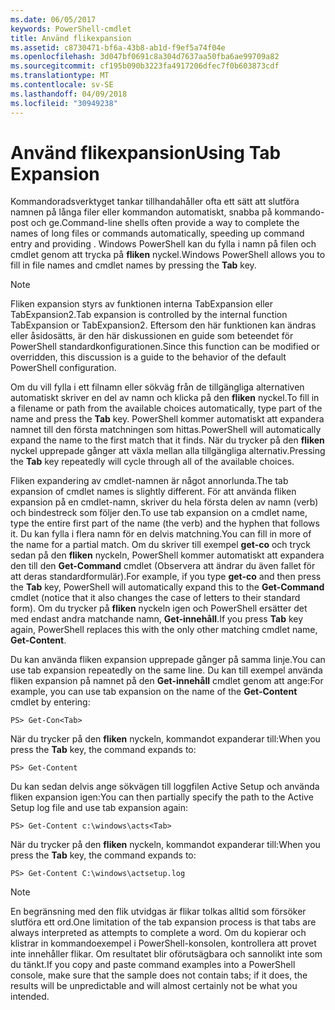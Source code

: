 ```yaml
---
ms.date: 06/05/2017
keywords: PowerShell-cmdlet
title: Använd flikexpansion
ms.assetid: c8730471-bf6a-43b8-ab1d-f9ef5a74f04e
ms.openlocfilehash: 3d047bf0691c8a304d7637aa50fba6ae99709a82
ms.sourcegitcommit: cf195b090b3223fa4917206dfec7f0b603873cdf
ms.translationtype: MT
ms.contentlocale: sv-SE
ms.lasthandoff: 04/09/2018
ms.locfileid: "30949238"
---
```

# <a name="using-tab-expansion"></a><span data-ttu-id="e8897-103">Använd flikexpansion</span><span class="sxs-lookup"><span data-stu-id="e8897-103">Using Tab Expansion</span></span>

<span data-ttu-id="e8897-104">Kommandoradsverktyget tankar tillhandahåller ofta ett sätt att slutföra namnen på långa filer eller kommandon automatiskt, snabba på kommando-post och ge.</span><span class="sxs-lookup"><span data-stu-id="e8897-104">Command-line shells often provide a way to complete the names of long files or commands automatically, speeding up command entry and providing .</span></span> <span data-ttu-id="e8897-105">Windows PowerShell kan du fylla i namn på filen och cmdlet genom att trycka på **fliken** nyckel.</span><span class="sxs-lookup"><span data-stu-id="e8897-105">Windows PowerShell allows you to fill in file names and cmdlet names by pressing the **Tab** key.</span></span>

> [!NOTE]
> <span data-ttu-id="e8897-106">Fliken expansion styrs av funktionen interna TabExpansion eller TabExpansion2.</span><span class="sxs-lookup"><span data-stu-id="e8897-106">Tab expansion is controlled by the internal function TabExpansion or TabExpansion2.</span></span> <span data-ttu-id="e8897-107">Eftersom den här funktionen kan ändras eller åsidosätts, är den här diskussionen en guide som beteendet för PowerShell standardkonfigurationen.</span><span class="sxs-lookup"><span data-stu-id="e8897-107">Since this function can be modified or overridden, this discussion is a guide to the behavior of the default PowerShell configuration.</span></span>

<span data-ttu-id="e8897-108">Om du vill fylla i ett filnamn eller sökväg från de tillgängliga alternativen automatiskt skriver en del av namn och klicka på den **fliken** nyckel.</span><span class="sxs-lookup"><span data-stu-id="e8897-108">To fill in a filename or path from the available choices automatically, type part of the name and press the **Tab** key.</span></span> <span data-ttu-id="e8897-109">PowerShell kommer automatiskt att expandera namnet till den första matchningen som hittas.</span><span class="sxs-lookup"><span data-stu-id="e8897-109">PowerShell will automatically expand the name to the first match that it finds.</span></span> <span data-ttu-id="e8897-110">När du trycker på den **fliken** nyckel upprepade gånger att växla mellan alla tillgängliga alternativ.</span><span class="sxs-lookup"><span data-stu-id="e8897-110">Pressing the **Tab** key repeatedly will cycle through all of the available choices.</span></span>

<span data-ttu-id="e8897-111">Fliken expandering av cmdlet-namnen är något annorlunda.</span><span class="sxs-lookup"><span data-stu-id="e8897-111">The tab expansion of cmdlet names is slightly different.</span></span> <span data-ttu-id="e8897-112">För att använda fliken expansion på en cmdlet-namn, skriver du hela första delen av namn (verb) och bindestreck som följer den.</span><span class="sxs-lookup"><span data-stu-id="e8897-112">To use tab expansion on a cmdlet name, type the entire first part of the name (the verb) and the hyphen that follows it.</span></span> <span data-ttu-id="e8897-113">Du kan fylla i flera namn för en delvis matchning.</span><span class="sxs-lookup"><span data-stu-id="e8897-113">You can fill in more of the name for a partial match.</span></span> <span data-ttu-id="e8897-114">Om du skriver till exempel **get-co** och tryck sedan på den **fliken** nyckeln, PowerShell kommer automatiskt att expandera den till den **Get-Command** cmdlet (Observera att ändrar du även fallet för att deras standardformulär).</span><span class="sxs-lookup"><span data-stu-id="e8897-114">For example, if you type **get-co** and then press the **Tab** key, PowerShell will automatically expand this to the **Get-Command** cmdlet (notice that it also changes the case of letters to their standard form).</span></span> <span data-ttu-id="e8897-115">Om du trycker på **fliken** nyckeln igen och PowerShell ersätter det med endast andra matchande namn, **Get-innehåll**.</span><span class="sxs-lookup"><span data-stu-id="e8897-115">If you press **Tab** key again, PowerShell replaces this with the only other matching cmdlet name, **Get-Content**.</span></span>

<span data-ttu-id="e8897-116">Du kan använda fliken expansion upprepade gånger på samma linje.</span><span class="sxs-lookup"><span data-stu-id="e8897-116">You can use tab expansion repeatedly on the same line.</span></span> <span data-ttu-id="e8897-117">Du kan till exempel använda fliken expansion på namnet på den **Get-innehåll** cmdlet genom att ange:</span><span class="sxs-lookup"><span data-stu-id="e8897-117">For example, you can use tab expansion on the name of the **Get-Content** cmdlet by entering:</span></span>

```
PS> Get-Con<Tab>
```

<span data-ttu-id="e8897-118">När du trycker på den **fliken** nyckeln, kommandot expanderar till:</span><span class="sxs-lookup"><span data-stu-id="e8897-118">When you press the **Tab** key, the command expands to:</span></span>

```
PS> Get-Content
```

<span data-ttu-id="e8897-119">Du kan sedan delvis ange sökvägen till loggfilen Active Setup och använda fliken expansion igen:</span><span class="sxs-lookup"><span data-stu-id="e8897-119">You can then partially specify the path to the Active Setup log file and use tab expansion again:</span></span>

```
PS> Get-Content c:\windows\acts<Tab>
```

<span data-ttu-id="e8897-120">När du trycker på den **fliken** nyckeln, kommandot expanderar till:</span><span class="sxs-lookup"><span data-stu-id="e8897-120">When you press the **Tab** key, the command expands to:</span></span>

```
PS> Get-Content C:\windows\actsetup.log
```

> [!NOTE]
> <span data-ttu-id="e8897-121">En begränsning med den flik utvidgas är flikar tolkas alltid som försöker slutföra ett ord.</span><span class="sxs-lookup"><span data-stu-id="e8897-121">One limitation of the tab expansion process is that tabs are always interpreted as attempts to complete a word.</span></span> <span data-ttu-id="e8897-122">Om du kopierar och klistrar in kommandoexempel i PowerShell-konsolen, kontrollera att provet inte innehåller flikar. Om resultatet blir oförutsägbara och sannolikt inte som du tänkt.</span><span class="sxs-lookup"><span data-stu-id="e8897-122">If you copy and paste command examples into a PowerShell console, make sure that the sample does not contain tabs; if it does, the results will be unpredictable and will almost certainly not be what you intended.</span></span>